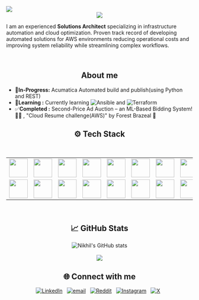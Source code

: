 <img src="https://visitor-badge.laobi.icu/badge?page_id=N1kh1lS1ngh25.N1kh1lS1ngh25" />

<div align="center">
    <img src="https://readme-typing-svg.herokuapp.com/?font=Righteous&size=35&center=true&vCenter=true&width=500&height=70&duration=2500&lines=Hi+👋+I'm+Nikhil;" />
</div>

<p>I am an experienced <b>Solutions Architect</b> specializing in infrastructure automation and cloud optimization. Proven track record of developing automated solutions for AWS environments reducing operational costs and improving system reliability while streamlining complex workflows.</p>
<br/>
<h2 align="center">About me</h2>
  
* 🔭**In-Progress:** Acumatica Automated build and publish(using Python and REST)
* 🌱**Learning :** Currently learning ![Ansible](https://img.shields.io/badge/ansible-%231A1918.svg?style=for-the-badge&logo=ansible&logoColor=white) and ![Terraform](https://img.shields.io/badge/terraform-%235835CC.svg?style=for-the-badge&logo=terraform&logoColor=white)
* ✅**Completed :** Second-Price Ad Auction – an ML-Based Bidding System! 🚀💡 , "Cloud Resume challenge(AWS)" by Forest Brazeal 📃
</div>
<h2 align="center">⚙️ Tech Stack</h2>

<br/>
<div align="center">
<!--     <img src="https://skillicons.dev/icons?i=aws,terraform,python,golang,bash,powershell,html,css,mysql,linux,jenkins,githubactions,docker,git,bitbucket,grafana&perline=08"/><br> -->
    <table align="center">
    <tr>
        <td><img src="https://skillicons.dev/icons?i=aws" width="50"></td>
        <td><img src="https://skillicons.dev/icons?i=terraform" width="50"></td>
        <td><img src="https://skillicons.dev/icons?i=python" width="50"></td>
        <td><img src="https://skillicons.dev/icons?i=golang" width="50"></td>
        <td><img src="https://skillicons.dev/icons?i=bash" width="50"></td>
        <td><img src="https://skillicons.dev/icons?i=powershell" width="50"></td>
        <td><img src="https://skillicons.dev/icons?i=html" width="50"></td>
        <td><img src="https://skillicons.dev/icons?i=css" width="50"></td>
    </tr>
    <tr>
        <td><img src="https://skillicons.dev/icons?i=mysql" width="50"></td>
        <td><img src="https://skillicons.dev/icons?i=linux" width="50"></td>
        <td><img src="https://skillicons.dev/icons?i=jenkins" width="50"></td>
        <td><img src="https://skillicons.dev/icons?i=githubactions" width="50"></td>
        <td><img src="https://skillicons.dev/icons?i=docker" width="50"></td>
        <td><img src="https://skillicons.dev/icons?i=git" width="50"></td>
        <td><img src="https://skillicons.dev/icons?i=bitbucket" width="50"></td>
        <td><img src="https://skillicons.dev/icons?i=grafana" width="50"></td>
    </tr>
</table>
</div>
<br/>

<div align="center">
<h2 align="center">📈 GitHub Stats</h2>

![Nikhil's GitHub stats](https://github-readme-stats.vercel.app/api?username=0NikhilSingh5&show_icons=true&theme=radical)<br/><br/>
![](https://github-readme-stats.vercel.app/api/top-langs/?username=0NikhilSingh5&theme=radical&hide_border=false&include_all_commits=false&count_private=true&layout=compact)
</div>


<div align="center" >
<h2> 🌐 Connect with me</h2>

[![LinkedIn](https://img.shields.io/badge/LinkedIn-%230077B5.svg?logo=linkedin&logoColor=white)](https://linkedin.com/in/nikhilsingh08)&nbsp;&nbsp;
[![email](https://img.shields.io/badge/Email-D14836?logo=gmail&logoColor=white)](mailto:0nikhilsingh5@gmail.com)&nbsp;&nbsp;
[![Reddit](https://img.shields.io/badge/Reddit-%23FF4500.svg?logo=Reddit&logoColor=white)](https://reddit.com/user/u/AdDue6292)&nbsp;&nbsp;
[![Instagram](https://img.shields.io/badge/Instagram-%23E4405F.svg?logo=Instagram&logoColor=white)](https://instagram.com/itsyournickk)&nbsp;&nbsp;
[![X](https://img.shields.io/badge/X-black.svg?logo=X&logoColor=white)](https://x.com/itsyournickkk)&nbsp;&nbsp;

</div>
